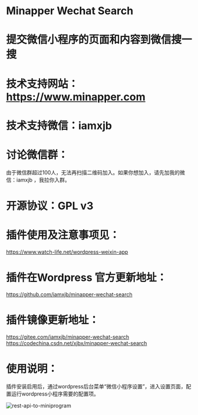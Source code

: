 # Minapper Wechat Search 

# 提交微信小程序的页面和内容到微信搜一搜

# 技术支持网站：https://www.minapper.com

# 技术支持微信：iamxjb

# 讨论微信群：

由于微信群超过100人，无法再扫描二维码加入。如果你想加入，请先加我的微信：iamxjb ，我拉你入群。

# 开源协议：GPL v3

# 插件使用及注意事项见：

https://www.watch-life.net/wordpress-weixin-app

# 插件在Wordpress 官方更新地址：

https://github.com/iamxjb/minapper-wechat-search

# 插件镜像更新地址：

https://gitee.com/iamxjb/minapper-wechat-search
https://codechina.csdn.net/xjbx/minapper-wechat-search




# 使用说明：

插件安装启用后，通过wordpress后台菜单“微信小程序设置”，进入设置页面，配置运行wordpress小程序需要的配置项。

![rest-api-to-miniprogram](https://raw.githubusercontent.com/iamxjb/rest-api-to-miniprogram/master/includes/images/rest-api-to-miniprogram.png) 
